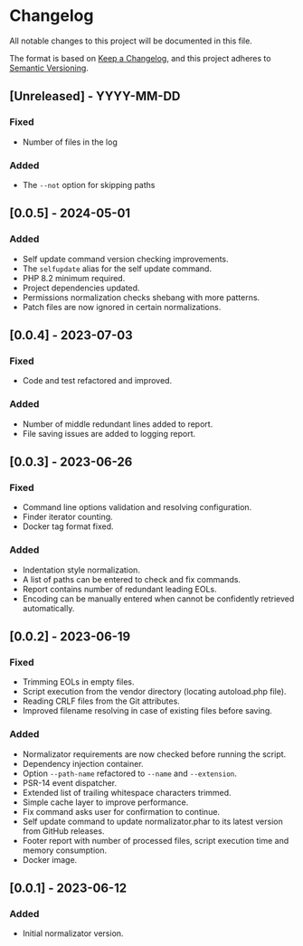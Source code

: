 # Changelog

All notable changes to this project will be documented in this file.

The format is based on [Keep a Changelog](https://keepachangelog.com/en/1.1.0/),
and this project adheres to [Semantic Versioning](https://semver.org/spec/v2.0.0.html).

## [Unreleased] - YYYY-MM-DD

### Fixed

- Number of files in the log

### Added

- The `--not` option for skipping paths

## [0.0.5] - 2024-05-01

### Added

- Self update command version checking improvements.
- The `selfupdate` alias for the self update command.
- PHP 8.2 minimum required.
- Project dependencies updated.
- Permissions normalization checks shebang with more patterns.
- Patch files are now ignored in certain normalizations.

## [0.0.4] - 2023-07-03

### Fixed

- Code and test refactored and improved.

### Added

- Number of middle redundant lines added to report.
- File saving issues are added to logging report.

## [0.0.3] - 2023-06-26

### Fixed

- Command line options validation and resolving configuration.
- Finder iterator counting.
- Docker tag format fixed.

### Added

- Indentation style normalization.
- A list of paths can be entered to check and fix commands.
- Report contains number of redundant leading EOLs.
- Encoding can be manually entered when cannot be confidently retrieved
  automatically.

## [0.0.2] - 2023-06-19

### Fixed

- Trimming EOLs in empty files.
- Script execution from the vendor directory (locating autoload.php file).
- Reading CRLF files from the Git attributes.
- Improved filename resolving in case of existing files before saving.

### Added

- Normalizator requirements are now checked before running the script.
- Dependency injection container.
- Option `--path-name` refactored to `--name` and `--extension`.
- PSR-14 event dispatcher.
- Extended list of trailing whitespace characters trimmed.
- Simple cache layer to improve performance.
- Fix command asks user for confirmation to continue.
- Self update command to update normalizator.phar to its latest version from
  GitHub releases.
- Footer report with number of processed files, script execution time and memory
  consumption.
- Docker image.

## [0.0.1] - 2023-06-12

### Added

- Initial normalizator version.
